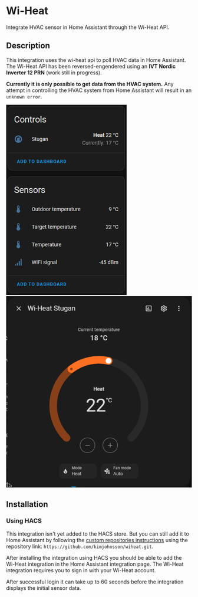 # Wi-Heat

Integrate HVAC sensor in Home Assistant through the Wi-Heat API.

## Description

This integration uses the wi-heat api to poll HVAC data in Home Assistant. The Wi-Heat API has been reversed-engendered using an **IVT Nordic Inverter 12 PRN** (work still in progress).

**Currently it is only possible to get data from the HVAC system.**
Any attempt in controlling the HVAC system from Home Assistant will result in an `unknown error`.

<img src="https://github.com/kimjohnsson/wiheat/blob/main/images/sensors.png?raw=true">
<img src="https://github.com/kimjohnsson/wiheat/blob/main/images/hvac.png?raw=true">

## Installation

### Using HACS

This integration isn't yet added to the HACS store. But you can still add it to Home Assistant by following the [custom repositories instructions](https://www.hacs.xyz/docs/faq/custom_repositories/) using the repository link: `https://github.com/kimjohnsson/wiheat.git`.

After installing the integration using HACS you should be able to add the Wi-Heat integration in the Home Assistant integration page. The Wi-Heat integration requires you to sign in with your Wi-Heat account.

After successful login it can take up to 60 seconds before the integration displays the initial sensor data.
